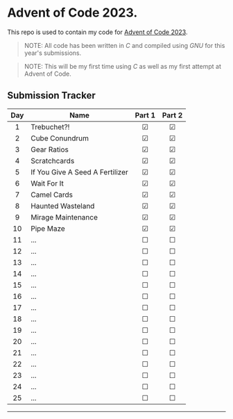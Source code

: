 # Advent of Code 2023.

This repo is used to contain my code for [Advent of Code 2023](https://adventofcode.com/2023).

> NOTE: All code has been written in *C* and compiled using *GNU* for this year's submissions.

> NOTE: This will be my first time using *C* as well as my first attempt at Advent of Code.

## Submission Tracker

| Day | Name | Part 1 | Part 2 |
| :---: | ---- | :------: | :------: |
| 1 | Trebuchet?! | &#9745; | &#9745; |
| 2 | Cube Conundrum | &#9745; | &#9745; |
| 3 | Gear Ratios | &#9745; | &#9745; |
| 4 | Scratchcards | &#9745; | &#9745; |
| 5 | If You Give A Seed A Fertilizer | &#9745; | &#9745; |
| 6 | Wait For It | &#9745; | &#9745; |
| 7 | Camel Cards | &#9745; | &#9745; |
| 8 | Haunted Wasteland | &#9745; | &#9745; |
| 9 | Mirage Maintenance | &#9745; | &#9745; |
| 10 | Pipe Maze | &#9745; | &#9745; |
| 11 | ... | &#9744; | &#9744; |
| 12 | ... | &#9744; | &#9744; |
| 13 | ... | &#9744; | &#9744; |
| 14 | ... | &#9744; | &#9744; |
| 15 | ... | &#9744; | &#9744; |
| 16 | ... | &#9744; | &#9744; |
| 17 | ... | &#9744; | &#9744; |
| 18 | ... | &#9744; | &#9744; |
| 19 | ... | &#9744; | &#9744; |
| 20 | ... | &#9744; | &#9744; |
| 21 | ... | &#9744; | &#9744; |
| 22 | ... | &#9744; | &#9744; |
| 23 | ... | &#9744; | &#9744; |
| 24 | ... | &#9744; | &#9744; |
| 25 | ... | &#9744; | &#9744; |
---